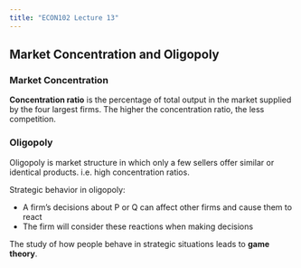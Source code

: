 ```yaml
---
title: "ECON102 Lecture 13"
---
```

## Market Concentration and Oligopoly
### Market Concentration
**Concentration ratio** is the  percentage of total output in the market supplied by the four largest firms. The higher the concentration ratio, the less competition.

### Oligopoly
Oligopoly is market structure in which only a few sellers offer similar or identical products. i.e. high concentration ratios.

Strategic behavior in oligopoly:
- A firm’s decisions about P or Q can affect other firms and cause them to react 
- The firm will consider these reactions when making decisions

The study of how people behave in strategic situations leads to **game theory**.

## 